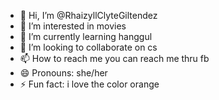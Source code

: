 - 👋 Hi, I’m @RhaizyllClyteGiltendez
- 👀 I’m interested in movies
- 🌱 I’m currently learning hanggul
- 💞️ I’m looking to collaborate on cs
- 📫 How to reach me you can reach me thru fb
- 😄 Pronouns: she/her
- ⚡ Fun fact: i love the color orange

<!---
RhaizyllClyteGiltendez/RhaizyllClyteGiltendez is a ✨ special ✨ repository because its `README.md` (this file) appears on your GitHub profile.
You can click the Preview link to take a look at your changes.
--->
